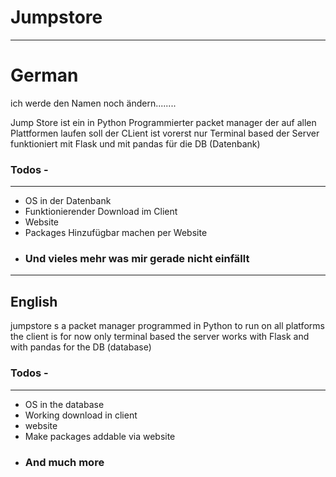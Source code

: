 # Jumpstore
---
# German

ich werde den Namen noch ändern........

Jump Store ist ein in Python Programmierter packet manager der auf allen Plattformen laufen soll der CLient ist vorerst nur Terminal based der Server funktioniert mit Flask und mit pandas für die DB (Datenbank)

### Todos -
---
- OS in der Datenbank
- Funktionierender Download im Client
- Website 
- Packages Hinzufügbar machen per Website
- ### Und vieles mehr was mir gerade nicht einfällt 
---
English
---
jumpstore s a packet manager programmed in Python to run on all platforms the client is for now only terminal based the server works with Flask and with pandas for the DB (database)

### Todos -
---
- OS in the database
- Working download in client
- website 
- Make packages addable via website
- ### And much more